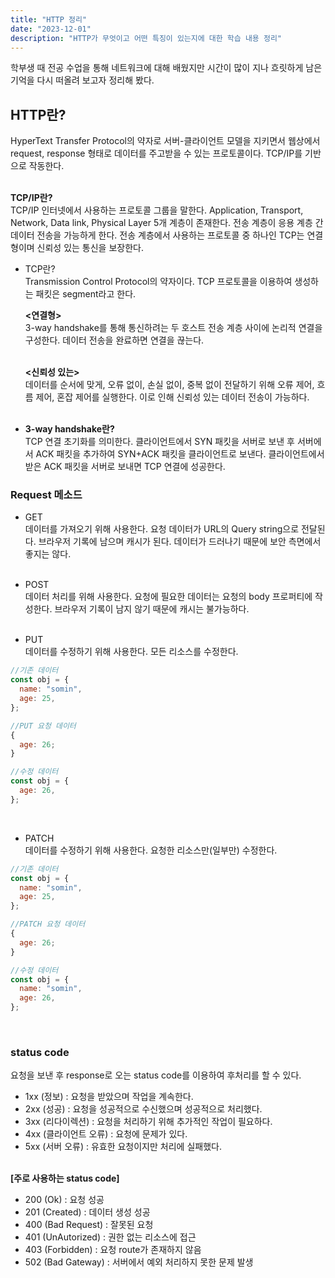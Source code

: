 ```yaml
---
title: "HTTP 정리"
date: "2023-12-01"
description: "HTTP가 무엇이고 어떤 특징이 있는지에 대한 학습 내용 정리"
---
```


학부생 때 전공 수업을 통해 네트워크에 대해 배웠지만 시간이 많이 지나 흐릿하게 남은 기억을 다시 떠올려 보고자 정리해 봤다.

## HTTP란?

HyperText Transfer Protocol의 약자로 서버-클라이언트 모델을 지키면서 웹상에서 request, response 형태로 데이터를 주고받을 수 있는 프로토콜이다. TCP/IP를 기반으로 작동한다.  
&nbsp;

**TCP/IP란?**  
TCP/IP 인터넷에서 사용하는 프로토콜 그룹을 말한다. Application, Transport, Network, Data link, Physical Layer 5개 계층이 존재한다. 전송 계층이 응용 계층 간 데이터 전송을 가능하게 한다. 전송 계층에서 사용하는 프로토콜 중 하나인 TCP는 연결형이며 신뢰성 있는 통신을 보장한다.

- TCP란?  
  Transmission Control Protocol의 약자이다. TCP 프로토콜을 이용하여 생성하는 패킷은 segment라고 한다.
  &nbsp;

  **<연결형>**  
  3-way handshake를 통해 통신하려는 두 호스트 전송 계층 사이에 논리적 연결을 구성한다. 데이터 전송을 완료하면 연결을 끊는다.  
  &nbsp;

  **<신뢰성 있는>**  
  데이터를 순서에 맞게, 오류 없이, 손실 없이, 중복 없이 전달하기 위해 오류 제어, 흐름 제어, 혼잡 제어를 실행한다. 이로 인해 신뢰성 있는 데이터 전송이 가능하다.  
  &nbsp;

- **3-way handshake란?**  
  TCP 연결 초기화를 의미한다. 클라이언트에서 SYN 패킷을 서버로 보낸 후 서버에서 ACK 패킷을 추가하여 SYN+ACK 패킷을 클라이언트로 보낸다. 클라이언트에서 받은 ACK 패킷을 서버로 보내면 TCP 연결에 성공한다.

### Request 메소드

- GET  
  데이터를 가져오기 위해 사용한다. 요청 데이터가 URL의 Query string으로 전달된다. 브라우저 기록에 남으며 캐시가 된다. 데이터가 드러나기 때문에 보안 측면에서 좋지는 않다.  
  &nbsp;

- POST  
  데이터 처리를 위해 사용한다. 요청에 필요한 데이터는 요청의 body 프로퍼티에 작성한다. 브라우저 기록이 남지 않기 때문에 캐시는 불가능하다.  
   &nbsp;

- PUT  
  데이터를 수정하기 위해 사용한다. 모든 리소스를 수정한다.

```js
//기존 데이터
const obj = {
  name: "somin",
  age: 25,
};

//PUT 요청 데이터
{
  age: 26;
}

//수정 데이터
const obj = {
  age: 26,
};
```

&nbsp;

- PATCH  
  데이터를 수정하기 위해 사용한다. 요청한 리소스만(일부만) 수정한다.

```js
//기존 데이터
const obj = {
  name: "somin",
  age: 25,
};

//PATCH 요청 데이터
{
  age: 26;
}

//수정 데이터
const obj = {
  name: "somin",
  age: 26,
};
```

&nbsp;

### status code

요청을 보낸 후 response로 오는 status code를 이용하여 후처리를 할 수 있다.

- 1xx (정보) : 요청을 받았으며 작업을 계속한다.
- 2xx (성공) : 요청을 성공적으로 수신했으며 성공적으로 처리했다.
- 3xx (리다이렉션) : 요청을 처리하기 위해 추가적인 작업이 필요하다.
- 4xx (클라이언트 오류) : 요청에 문제가 있다.
- 5xx (서버 오류) : 유효한 요청이지만 처리에 실패했다.  
  &nbsp;

**[주로 사용하는 status code]**

- 200 (Ok) : 요청 성공
- 201 (Created) : 데이터 생성 성공
- 400 (Bad Request) : 잘못된 요청
- 401 (UnAutorized) : 권한 없는 리소스에 접근
- 403 (Forbidden) : 요청 route가 존재하지 않음
- 502 (Bad Gateway) : 서버에서 예외 처리하지 못한 문제 발생
